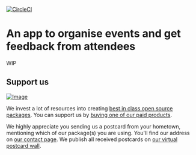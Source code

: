 [![CircleCI](https://circleci.com/gh/spatie/attended.io/tree/master.svg?style=svg)](https://circleci.com/gh/spatie/attended.io/tree/master)

# An app to organise events and get feedback from attendees

WIP

## Support us

[![Image](https://github-ads.s3.eu-central-1.amazonaws.com/attendedio.jpg)](https://spatie.be/github-ad-click/attended.io)

We invest a lot of resources into creating [best in class open source packages](https://spatie.be/open-source). You can support us by [buying one of our paid products](https://spatie.be/open-source/support-us).

We highly appreciate you sending us a postcard from your hometown, mentioning which of our package(s) you are using. You'll find our address on [our contact page](https://spatie.be/about-us). We publish all received postcards on [our virtual postcard wall](https://spatie.be/open-source/postcards).

